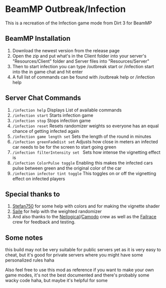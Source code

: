 
# BeamMP Outbreak/Infection

This is a recreation of the Infection game mode from Dirt 3 for BeamMP

## BeamMP Installation

1. Download the newest version from the release page
1. Open the zip and put what's in the Client folder into your server's "Resources/Client" folder and Server files into "Resources/Server"
1. Then to start infection you can type /outbreak start or /infection start into the in game chat and hit enter
1. A full list of commands can be found with /outbreak help or /infection help

## Server Chat Commands

1. ```/infection help``` Displays List of available commands
1. ```/infection start``` Starts infection game
1. ```/infection stop``` Stops infection game
1. ```/infection reset``` Resets randomizer weights so everyone has an equal chance of getting infected again
1. ```/infection game length set``` Sets the length of the round in minutes
1. ```/infection greenFadeDist set``` Adjusts how close in meters an infected car needs to be for the screen to start going green
1. ```/infection filterIntensity set ``` Sets how intense the vignetting effect is
1. ```/infection ColorPulse toggle``` Enabling this makes the infected cars pulse between green and the original color of the car
1. ```/infection infector tint toggle``` This toggles on or off the vignetting effect on infected players

## Special thanks to

1. [Stefan750](https://github.com/stefan750) for some help with colors and for making the vignette shader
1. [Saile](https://github.com/saile515) for help with the weighted randomizer
1. And also thanks to the [Neilogical](https://www.youtube.com/@Neilogical)/[Camodo](https://www.youtube.com/@CamodoGaming) crew as well as the [Failrace](https://www.youtube.com/@FailRace) crew for feedback and testing.

## Some notes

this build may not be very suitable for public servers yet as it is very easy to cheat, but it's good for private servers where you might have some personalized rules haha

Also feel free to use this mod as reference if you want to make your own game modes, it's not the best documented and there's probably some wacky code haha, but maybe it's helpful for some